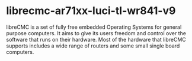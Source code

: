 # librecmc-ar71xx-luci-tl-wr841-v9

libreCMC is a set of fully free embedded Operating Systems for general purpose computers. It aims to give its users freedom and control over the software that runs on their hardware. Most of the hardware that libreCMC supports includes a wide range of routers and some small single board computers.
